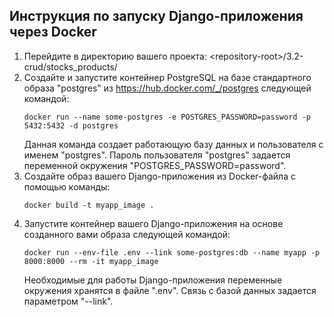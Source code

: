 ## Инструкция по запуску Django-приложения через Docker

1. Перейдите в директорию вашего проекта: \<repository-root>/3.2-crud/stocks_products/
2. Создайте и запустите контейнер PostgreSQL на базе стандартного образа "postgres" из https://hub.docker.com/_/postgres следующей командой:
    ```shell
    docker run --name some-postgres -e POSTGRES_PASSWORD=password -p 5432:5432 -d postgres
    ```
    Данная команда создает работающую базу данных и пользователя с именем "postgres". Пароль пользователя "postgres" задается переменной окружения "POSTGRES_PASSWORD=password".
3. Создайте образ вашего Django-приложения из Docker-файла с помощью команды:
    ```shell
    docker build -t myapp_image .
    ```
4. Запустите контейнер вашего Django-приложения на основе созданного вами образа следующей командой:
   ```shell
   docker run --env-file .env --link some-postgres:db --name myapp -p 8000:8000 --rm -it myapp_image
   ```
   Необходимые для работы Django-приложения переменные окружения хранятся в файле ".env". Связь с базой данных задается параметром "--link".